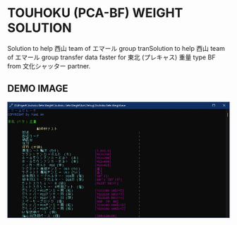 # TOUHOKU (PCA-BF) WEIGHT SOLUTION
 Solution to help 西山 team of エマール group tranSolution to help 西山 team of エマール group transfer data faster for 東北 (プレキャス) 重量 type BF from 文化シャッター partner.

## DEMO IMAGE
<p align="center">
<img src="https://raw.githubusercontent.com/Tynab/Touhoku-Beta-Weight/main/pic/0.jpg"></img>
</p>